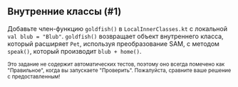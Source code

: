 ## Внутренние классы (#1)

Добавьте член-функцию `goldfish()` в `LocalInnerClasses.kt` с локальной `val blub = "Blub"`. `goldfish()` возвращает объект внутреннего класса, который расширяет `Pet`, используя преобразование SAM, с методом `speak()`, который производит `blub + home()`.

<sub> Это задание не содержит автоматических тестов, поэтому оно всегда помечено как "Правильное", когда вы запускаете "Проверить". Пожалуйста, сравните ваше решение с предоставленным! </sub>